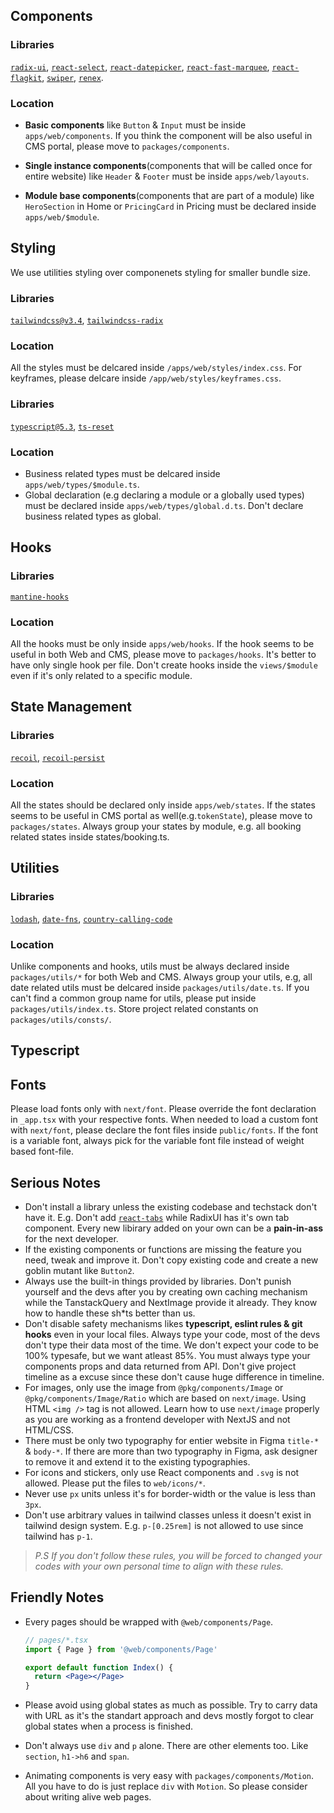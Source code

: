 ## Components

### Libraries

[`radix-ui`](https://www.radix-ui.com/), [`react-select`](https://react-select.com/), [`react-datepicker`](https://reactdatepicker.com/), [`react-fast-marquee`](https://www.react-fast-marquee.com/), [`react-flagkit`](https://www.npmjs.com/package/react-flagkit), [`swiper`](https://swiperjs.com/), [`renex`](https://www.npmjs.com/package/renex).

### Location

- **Basic components** like `Button` & `Input` must be inside `apps/web/components`. If you think the component will be also useful in CMS portal, please move to `packages/components`.

- **Single instance components**(components that will be called once for entire website) like `Header` & `Footer` must be inside `apps/web/layouts`.

- **Module base components**(components that are part of a module) like `HeroSection` in Home or `PricingCard` in Pricing must be declared inside `apps/web/$module`.

## Styling

We use utilities styling over componenets styling for smaller bundle size.

### Libraries

[`tailwindcss@v3.4`](https://tailwindcss.com/), [`tailwindcss-radix`](https://www.npmjs.com/package/tailwindcss-radix)

### Location

All the styles must be delcared inside `/apps/web/styles/index.css`. For keyframes, please delcare inside `/app/web/styles/keyframes.css`.

### Libraries

[`typescript@5.3`](https://www.typescriptlang.org/), [`ts-reset`](@total-typescript/ts-reset)

### Location

- Business related types must be delcared inside `apps/web/types/$module.ts`.
- Global declaration (e.g declaring a module or a globally used types) must be declared inside `apps/web/types/global.d.ts`. Don't declare business related types as global.

## Hooks

### Libraries

[`mantine-hooks`](https://mantine.dev/hooks/use-click-outside/)

### Location

All the hooks must be only inside `apps/web/hooks`. If the hook seems to be useful in both Web and CMS, please move to `packages/hooks`. It's better to have only single hook per file. Don't create hooks inside the `views/$module` even if it's only related to a specific module.

## State Management

### Libraries

[`recoil`](https://recoiljs.org/), [`recoil-persist`](https://www.npmjs.com/package/recoil-persist)

### Location

All the states should be declared only inside `apps/web/states`. If the states seems to be useful in CMS portal as well(e.g.`tokenState`), please move to `packages/states`. Always group your states by module, e.g. all booking related states inside states/booking.ts.

## Utilities

### Libraries

[`lodash`](https://lodash.com/), [`date-fns`](https://www.npmjs.com/package/date-fns), [`country-calling-code`](https://www.npmjs.com/package/country-calling-code)

### Location

Unlike components and hooks, utils must be always declared inside `packages/utils/*` for both Web and CMS. Always group your utils, e.g, all date related utils must be delcared inside `packages/utils/date.ts`. If you can't find a common group name for utils, please put inside `packages/utils/index.ts`. Store project related constants on `packages/utils/consts/`.

## Typescript

## Fonts

Please load fonts only with `next/font`. Please override the font declaration in `_app.tsx` with your respective fonts. When needed to load a custom font with `next/font`, please declare the font files inside `public/fonts`. If the font is a variable font, always pick for the variable font file instead of weight based font-file.

## Serious Notes

- Don't install a library unless the existing codebase and techstack don't have it. E.g. Don't add [`react-tabs`](https://www.npmjs.com/package/react-tabs) while RadixUI has it's own tab component. Every new libirary added on your own can be a **pain-in-ass** for the next developer.
- If the existing components or functions are missing the feature you need, tweak and improve it. Don't copy existing code and create a new goblin mutant like `Button2`.
- Always use the built-in things provided by libraries. Don't punish yourself and the devs after you by creating own caching mechanism while the TanstackQuery and NextImage provide it already. They know how to handle these sh\*ts better than us.
- Don't disable safety mechanisms likes **typescript, eslint rules & git hooks** even in your local files. Always type your code, most of the devs don't type their data most of the time. We don't expect your code to be 100% typesafe, but we want atleast 85%. You must always type your components props and data returned from API. Don't give project timeline as a excuse since these don't cause huge difference in timeline.
- For images, only use the image from `@pkg/components/Image` or `@pkg/components/Image/Ratio` which are based on `next/image`. Using HTML `<img />` tag is not allowed. Learn how to use `next/image` properly as you are working as a frontend developer with NextJS and not HTML/CSS.
- There must be only two typography for entier website in Figma `title-*` & `body-*`. If there are more than two typography in Figma, ask designer to remove it and extend it to the existing typographies.
- For icons and stickers, only use React components and `.svg` is not allowed. Please put the files to `web/icons/*`.
- Never use `px` units unless it's for border-width or the value is less than `3px`.
- Don't use arbitrary values in tailwind classes unless it doesn't exist in tailwind design system. E.g. `p-[0.25rem]` is not allowed to use since tailwind has `p-1`.

> _P.S If you don't follow these rules, you will be forced to changed your codes with your own personal time to align with these rules._

## Friendly Notes

- Every pages should be wrapped with `@web/components/Page`.

  ```jsx
  // pages/*.tsx
  import { Page } from '@web/components/Page'

  export default function Index() {
    return <Page></Page>
  }
  ```

- Please avoid using global states as much as possible. Try to carry data with URL as it's the standart approach and devs mostly forgot to clear global states when a process is finished.

- Don't always use `div` and `p` alone. There are other elements too. Like `section`, `h1->h6` and `span`.

- Animating components is very easy with `packages/components/Motion`. All you have to do is just replace `div` with `Motion`. So please consider about writing alive web pages.
